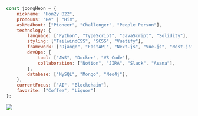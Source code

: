 ```javascript
const joongHeon = {
    nickname: "Hon2y B22",
    pronouns: "He" | "Him",
    askMeAbout: ["Pioneer", "Challenger", "People Person"],
    technology: {
        language: ["Python", "TypeScript", "JavaScript", "Solidity"],
        styling: ["TailwindCSS", "SCSS", "Vuetify"],
        framework: ["Django", "FastAPI", "Next.js", "Vue.js", "Nest.js"],
        devOps: {
            tool: ["AWS", "Docker", "VS Code"],
            collaboration: ["Notion", "JIRA", "Slack", "Asana"],
        },
        database: ["MySQL", "Mongo", "Neo4j"],
    },
    currentFocus: ["AI", "Blockchain"],
    favorite: ["Coffee", "Liquor"]
};
```

<a href="https://hon2ycomb.notion.site/fb57e249f7784ce384cc8ba14aa9914a?v=bd438f897a8b4479a22f83c6df779e71&pvs=4" target="_blank"><img src="https://img.shields.io/badge/중헌 아카이브-000000?style=social&logo=notion"/></a><br>
